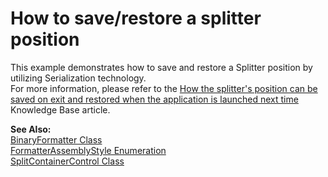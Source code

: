 # How to save/restore a splitter position


<p>This example demonstrates how to save and restore a Splitter position by utilizing Serialization technology.<br />
For more information, please refer to the <a href="https://www.devexpress.com/Support/Center/p/A2860">How the splitter's position can be saved on exit and restored when the application is launched next time</a> Knowledge Base article.</p><p><strong>See Also:</strong><br />
<a href="http://msdn.microsoft.com/en-us/library/system.runtime.serialization.formatters.binary.binaryformatter(VS.80).aspx">BinaryFormatter Class</a><br />
<a href="http://msdn.microsoft.com/en-us/library/system.runtime.serialization.formatters.formatterassemblystyle(VS.80).aspx">FormatterAssemblyStyle Enumeration</a><br />
<a href="http://documentation.devexpress.com/#WindowsForms/clsDevExpressXtraEditorsSplitContainerControltopic">SplitContainerControl Class</a></p>

<br/>


